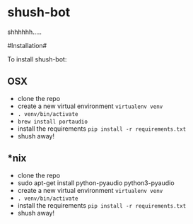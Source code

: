 # shush-bot
shhhhhh.....


#Installation#

To install shush-bot:

## OSX
* clone the repo
* create a new virtual environment `virtualenv venv`
* `. venv/bin/activate`
* `brew install portaudio`
* install the requirements `pip install -r requirements.txt`
* shush away!

## *nix
* clone the repo
* sudo apt-get install python-pyaudio python3-pyaudio
* create a new virtual environment `virtualenv venv`
* `. venv/bin/activate`
* install the requirements `pip install -r requirements.txt`
* shush away!
